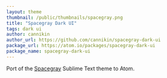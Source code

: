 ```yaml
---
layout: theme
thumbnail: /public/thumbnails/spacegray.png
title: "Spacegray Dark UI"
tags: dark ui
author: cannikin
author_url: https://github.com/cannikin/spacegray-dark-ui
package_url: https://atom.io/packages/spacegray-dark-ui
package_name: spacegray-dark-ui
---
```


Port of the [Spacegray](http://kkga.github.io/spacegray) Sublime Text theme to Atom.
